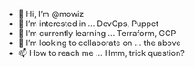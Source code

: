 - 👋 Hi, I’m @mowiz
- 👀 I’m interested in ... DevOps, Puppet
- 🌱 I’m currently learning ... Terraform, GCP
- 💞️ I’m looking to collaborate on ... the above
- 📫 How to reach me ... Hmm, trick question?

<!---
mowiz/mowiz is a ✨ special ✨ repository because its `README.md` (this file) appears on your GitHub profile.
You can click the Preview link to take a look at your changes.
--->
